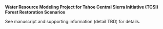 **Water Resource Modeling Project for Tahoe Central Sierra Initiative (TCSI) Forest Restoration Scenarios**

See manuscript and supporting information (detail TBD) for details.
